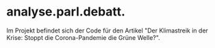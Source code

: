 # analyse.parl.debatt.
Im Projekt befindet sich der Code für den Artikel "Der Klimastreik in der Krise: Stoppt die Corona-Pandemie die Grüne Welle?".
